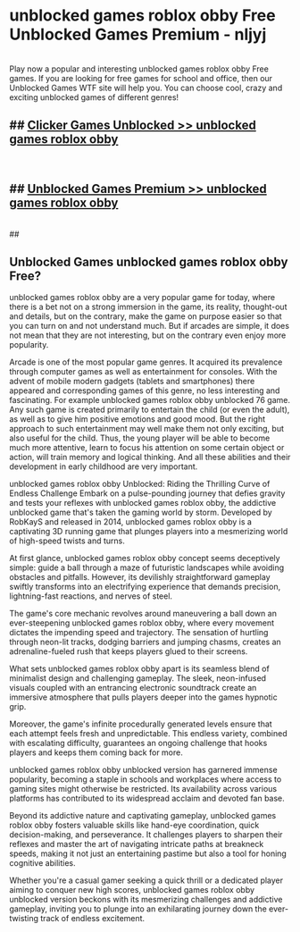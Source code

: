 # unblocked games roblox obby Free Unblocked Games Premium - nljyj <br>
<br>
Play now a popular and interesting unblocked games roblox obby Free games. If you are looking for free games for school and office, then our Unblocked Games WTF site will help you. You can choose cool, crazy and exciting unblocked games of different genres!


## ##  [Clicker Games Unblocked >> unblocked games roblox obby](http://freeplayer.one?title=unblocked_games_roblox_obby&ref=M1)
  <br>

##  ## [Unblocked Games Premium >> unblocked games roblox obby](http://freeplayer.one?title=unblocked_games_roblox_obby&ref=M1)
  <br>
  ##



## Unblocked Games unblocked games roblox obby Free?

unblocked games roblox obby are a very popular game for today, where there is a bet not on a strong immersion in the game, its reality, thought-out and details, but on the contrary, make the game on purpose easier so that you can turn on and not understand much. But if arcades are simple, it does not mean that they are not interesting, but on the contrary even enjoy more popularity.

Arcade is one of the most popular game genres. It acquired its prevalence through computer games as well as entertainment for consoles. With the advent of mobile modern gadgets (tablets and smartphones) there appeared and corresponding games of this genre, no less interesting and fascinating. For example unblocked games roblox obby unblocked 76 game. Any such game is created primarily to entertain the child (or even the adult), as well as to give him positive emotions and good mood. But the right approach to such entertainment may well make them not only exciting, but also useful for the child. Thus, the young player will be able to become much more attentive, learn to focus his attention on some certain object or action, will train memory and logical thinking. And all these abilities and their development in early childhood are very important.

unblocked games roblox obby Unblocked: Riding the Thrilling Curve of Endless Challenge
Embark on a pulse-pounding journey that defies gravity and tests your reflexes with unblocked games roblox obby, the addictive unblocked game that's taken the gaming world by storm. Developed by RobKayS and released in 2014, unblocked games roblox obby is a captivating 3D running game that plunges players into a mesmerizing world of high-speed twists and turns.

At first glance, unblocked games roblox obby concept seems deceptively simple: guide a ball through a maze of futuristic landscapes while avoiding obstacles and pitfalls. However, its devilishly straightforward gameplay swiftly transforms into an electrifying experience that demands precision, lightning-fast reactions, and nerves of steel.

The game's core mechanic revolves around maneuvering a ball down an ever-steepening unblocked games roblox obby, where every movement dictates the impending speed and trajectory. The sensation of hurtling through neon-lit tracks, dodging barriers and jumping chasms, creates an adrenaline-fueled rush that keeps players glued to their screens.

What sets unblocked games roblox obby apart is its seamless blend of minimalist design and challenging gameplay. The sleek, neon-infused visuals coupled with an entrancing electronic soundtrack create an immersive atmosphere that pulls players deeper into the games hypnotic grip.

Moreover, the game's infinite procedurally generated levels ensure that each attempt feels fresh and unpredictable. This endless variety, combined with escalating difficulty, guarantees an ongoing challenge that hooks players and keeps them coming back for more.

unblocked games roblox obby unblocked version has garnered immense popularity, becoming a staple in schools and workplaces where access to gaming sites might otherwise be restricted. Its availability across various platforms has contributed to its widespread acclaim and devoted fan base.

Beyond its addictive nature and captivating gameplay, unblocked games roblox obby fosters valuable skills like hand-eye coordination, quick decision-making, and perseverance. It challenges players to sharpen their reflexes and master the art of navigating intricate paths at breakneck speeds, making it not just an entertaining pastime but also a tool for honing cognitive abilities.

Whether you're a casual gamer seeking a quick thrill or a dedicated player aiming to conquer new high scores, unblocked games roblox obby unblocked version beckons with its mesmerizing challenges and addictive gameplay, inviting you to plunge into an exhilarating journey down the ever-twisting track of endless excitement.